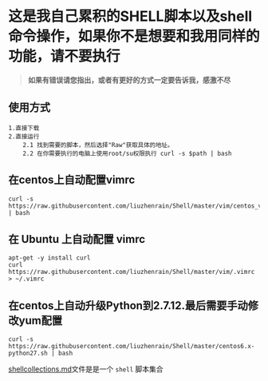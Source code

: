 # 这是我自己累积的SHELL脚本以及shell命令操作，如果你不是想要和我用同样的功能，请不要执行

>**如果有错误请您指出，或者有更好的方式一定要告诉我，感激不尽**

## 使用方式

    1.直接下载
    2.直接运行
        2.1 找到需要的脚本，然后选择"Raw"获取具体的地址。
        2.2 在你需要执行的电脑上使用root/su权限执行 curl -s $path | bash

## 在centos上自动配置vimrc

    curl -s https://raw.githubusercontent.com/liuzhenrain/Shell/master/vim/centos_vim_auto.sh | bash

## 在 Ubuntu 上自动配置 vimrc

    apt-get -y install curl
    curl https://raw.githubusercontent.com/liuzhenrain/Shell/master/vim/.vimrc > ~/.vimrc

## 在centos上自动升级Python到2.7.12.最后需要手动修改yum配置

    curl -s https://raw.githubusercontent.com/liuzhenrain/Shell/master/centos6.x-python27.sh | bash

[shellcollections.md](./shellcollections.md)文件是是一个 `shell` 脚本集合
